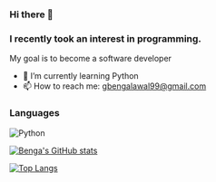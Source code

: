 ### Hi there 👋

### I recently took an interest in programming. 
My goal is to become a software developer

- 🌱 I’m currently learning Python
- 📫 How to reach me: gbengalawal99@gmail.com

### Languages

![Python](https://img.shields.io/badge/-Python-000?&logo=Python)

<!--
**BengaLawal/BengaLawal** is a ✨ _special_ ✨ repository because its `README.md` (this file) appears on your GitHub profile.

Here are some ideas to get you started:

- 🔭 I’m currently working on ...
- 👯 I’m looking to collaborate on ...
- 🤔 I’m looking for help with ...
- 💬 Ask me about ...
- 😄 Pronouns: ...
- ⚡ Fun fact: ...
-->

[![Benga's GitHub stats](https://github-readme-stats.vercel.app/api?username=BengaLawal&theme=highcontrast&show_icons=true&count_private=true)](https://github.com/BengaLawal/github-readme-stats)

[![Top Langs](https://github-readme-stats.vercel.app/api/top-langs/?username=BengaLawal&theme=highcontrast)](https://github.com/BengaLawal/github-readme-stats)

<!--[![Repo name](https://github-readme-stats.vercel.app/api/pin/?username=BengaLawal&repo=mywebsite&show_owner=true&theme=highcontrast&show_icons=true)](https://github.com/yourusername/mywebsite)-->
